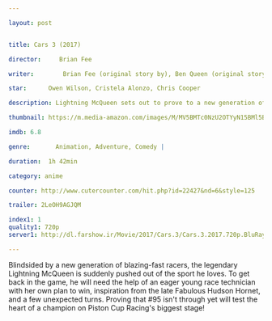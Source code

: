 ```yaml
---

layout: post


title: Cars 3 (2017)

director:     Brian Fee

writer:        Brian Fee (original story by), Ben Queen (original story by)

star:      Owen Wilson, Cristela Alonzo, Chris Cooper

description: Lightning McQueen sets out to prove to a new generation of racers that he's still the best race car in the world.

thumbnail: https://m.media-amazon.com/images/M/MV5BMTc0NzU2OTYyN15BMl5BanBnXkFtZTgwMTkwOTg2MTI@._V1_UX182_CR0,0,182,268_AL__QL50.jpg

imdb: 6.8

genre:       Animation, Adventure, Comedy |

duration:  1h 42min

category: anime

counter: http://www.cutercounter.com/hit.php?id=22427&nd=6&style=125

trailer: 2LeOH9AGJQM

index1: 1
quality1: 720p
server1: http://dl.farshow.ir/Movie/2017/Cars.3/Cars.3.2017.720p.BluRay.Farsi.Dubbed.Farshow.mkv

---
```


Blindsided by a new generation of blazing-fast racers, the legendary Lightning McQueen is suddenly pushed out of the sport he loves. To get back in the game, he will need the help of an eager young race technician with her own plan to win, inspiration from the late Fabulous Hudson Hornet, and a few unexpected turns. Proving that #95 isn't through yet will test the heart of a champion on Piston Cup Racing's biggest stage!